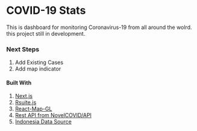 # COVID-19 Stats

This is dashboard for monitoring Coronavirus-19 from all around the wolrd. this project still in development.

### Next Steps
1. Add Existing Cases
2. Add map indicator

#### Built With
1. [Next.js](https://github.com/zeit/next.js)
2. [Rsuite.js](https://github.com/rsuite/rsuite)
3. [React-Map-GL](https://github.com/uber/react-map-gl)
4. [Rest API from NovelCOVID/API](https://github.com/NovelCOVID/API)
4. [Indonesia Data Source](https://kawalcovid19.id/)
